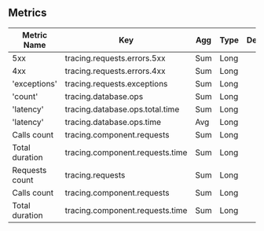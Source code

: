 ## Metrics

Metric Name | Key | Agg | Type | Description
--- | --- | --- | --- | ---
5xx | tracing.requests.errors.5xx | Sum | Long | 
4xx | tracing.requests.errors.4xx | Sum | Long | 
'exceptions' | tracing.requests.exceptions | Sum | Long | 
'count' | tracing.database.ops | Sum | Long | 
'latency' | tracing.database.ops.total.time | Sum | Long | 
'latency' | tracing.database.ops.time | Avg | Long | 
Calls count | tracing.component.requests | Sum | Long | 
Total duration | tracing.component.requests.time | Sum | Long | 
Requests count | tracing.requests | Sum | Long | 
Calls count | tracing.component.requests | Sum | Long | 
Total duration | tracing.component.requests.time | Sum | Long | 
